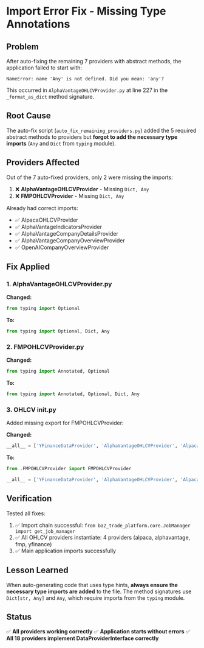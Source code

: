 # Import Error Fix - Missing Type Annotations

## Problem

After auto-fixing the remaining 7 providers with abstract methods, the application failed to start with:

```
NameError: name 'Any' is not defined. Did you mean: 'any'?
```

This occurred in `AlphaVantageOHLCVProvider.py` at line 227 in the `_format_as_dict` method signature.

## Root Cause

The auto-fix script (`auto_fix_remaining_providers.py`) added the 5 required abstract methods to providers but **forgot to add the necessary type imports** (`Any` and `Dict` from `typing` module).

## Providers Affected

Out of the 7 auto-fixed providers, only 2 were missing the imports:

1. ❌ **AlphaVantageOHLCVProvider** - Missing `Dict, Any`
2. ❌ **FMPOHLCVProvider** - Missing `Dict, Any`

Already had correct imports:
- ✅ AlpacaOHLCVProvider
- ✅ AlphaVantageIndicatorsProvider
- ✅ AlphaVantageCompanyDetailsProvider
- ✅ AlphaVantageCompanyOverviewProvider
- ✅ OpenAICompanyOverviewProvider

## Fix Applied

### 1. AlphaVantageOHLCVProvider.py
**Changed:**
```python
from typing import Optional
```

**To:**
```python
from typing import Optional, Dict, Any
```

### 2. FMPOHLCVProvider.py
**Changed:**
```python
from typing import Annotated, Optional
```

**To:**
```python
from typing import Annotated, Optional, Dict, Any
```

### 3. OHLCV __init__.py
Added missing export for FMPOHLCVProvider:

**Changed:**
```python
__all__ = ['YFinanceDataProvider', 'AlphaVantageOHLCVProvider', 'AlpacaOHLCVProvider']
```

**To:**
```python
from .FMPOHLCVProvider import FMPOHLCVProvider

__all__ = ['YFinanceDataProvider', 'AlphaVantageOHLCVProvider', 'AlpacaOHLCVProvider', 'FMPOHLCVProvider']
```

## Verification

Tested all fixes:

1. ✅ Import chain successful: `from ba2_trade_platform.core.JobManager import get_job_manager`
2. ✅ All OHLCV providers instantiate: 4 providers (alpaca, alphavantage, fmp, yfinance)
3. ✅ Main application imports successfully

## Lesson Learned

When auto-generating code that uses type hints, **always ensure the necessary type imports are added** to the file. The method signatures use `Dict[str, Any]` and `Any`, which require imports from the `typing` module.

## Status

✅ **All providers working correctly**
✅ **Application starts without errors**
✅ **All 18 providers implement DataProviderInterface correctly**
